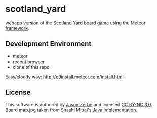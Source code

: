 # scotland_yard #
webapp version of the [Scotland Yard board game](http://www.boardgamegeek.com/boardgame/438/scotland-yard)
using the [Meteor framework](http://www.meteor.com/).

## Development Environment ##
- meteor
- recent browser
- clone of this repo

Easy/cloudy way: http://c9install.meteor.com/install.html

## License ##
This software is authored by [Jason Zerbe](http://vraidsys.com/) and licensed
[CC BY-NC 3.0](http://creativecommons.org/licenses/by-nc/3.0/). Board map.jpg
taken from [Shashi Mittal's Java implementation](http://scotland-yard.sourceforge.net/).
